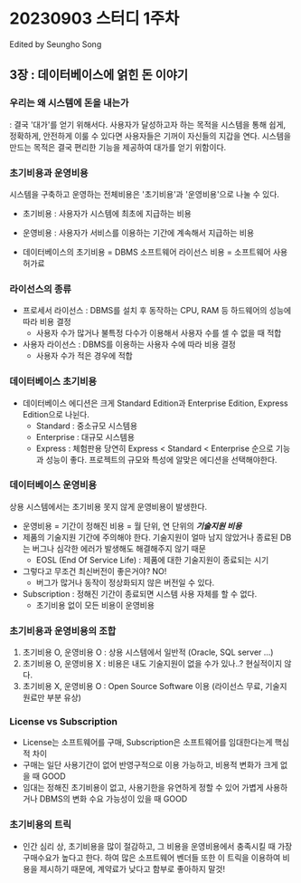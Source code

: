 # 20230903 스터디 1주차

Edited by Seungho Song

## 3장 : 데이터베이스에 얽힌 돈 이야기
### 우리는 왜 시스템에 돈을 내는가
: 결국 '대가'를 얻기 위해서다. 사용자가 달성하고자 하는 목적을 시스템을 통해 쉽게, 정확하게, 안전하게 이룰 수 있다면 사용자들은 기꺼이 자신들의 지갑을 연다. 시스템을 만드는 목적은 결국 편리한 기능을 제공하여 대가를 얻기 위함이다.

### 초기비용과 운영비용
시스템을 구축하고 운영하는 전체비용은 '초기비용'과 '운영비용'으로 나눌 수 있다.
- 초기비용 : 사용자가 시스템에 최초에 지급하는 비용
- 운영비용 : 사용자가 서비스를 이용하는 기간에 계속해서 지급하는 비용

- 데이터베이스의 초기비용 = DBMS 소프트웨어 라이선스 비용 = 소프트웨어 사용허가료
### 라이선스의 종류
- 프로세서 라이선스 : DBMS를 설치 후 동작하는 CPU, RAM 등 하드웨어의 성능에 따라 비용 결정
    - 사용자 수가 많거나 불특정 다수가 이용해서 사용자 수를 셀 수 없을 때 적합
- 사용자 라이선스 : DBMS를 이용하는 사용자 수에 따라 비용 결정
    - 사용자 수가 적은 경우에 적합

### 데이터베이스 초기비용
- 데이터베이스 에디션은 크게 Standard Edition과 Enterprise Edition, Express Edition으로 나뉜다.
    - Standard : 중소규모 시스템용
    - Enterprise : 대규모 시스템용
    - Express : 체험판용
    당연히 Express < Standard < Enterprise 순으로 기능과 성능이 좋다. 프로젝트의 규모와 특성에 알맞은 에디션을 선택해야한다.

### 데이터베이스 운영비용
상용 시스템에서는 초기비용 못지 않게 운영비용이 발생한다.
- 운영비용 = 기간이 정해진 비용 = 월 단위, 연 단위의 ***기술지원 비용***
- 제품의 기술지원 기간에 주의해야 한다. 기술지원이 얼마 남지 않았거나 종료된 DB는 버그나 심각한 에러가 발생해도 해결해주지 않기 때문
    - EOSL (End Of Service Life) : 제품에 대한 기술지원이 종료되는 시기
- 그렇다고 무조건 최신버전이 좋은거야? NO!
    - 버그가 많거나 동작이 정상화되지 않은 버전일 수 있다.
- Subscription : 정해진 기간이 종료되면 시스템 사용 자체를 할 수 없다.
    - 초기비용 없이 모든 비용이 운영비용

### 초기비용과 운영비용의 조합
1. 초기비용 O, 운영비용 O : 상용 시스템에서 일반적 (Oracle, SQL server ...)
2. 초기비용 O, 운영비용 X : 비용은 내도 기술지원이 없을 수가 있나..? 현실적이지 않다.
3. 초기비용 X, 운영비용 O : Open Source Software 이용 (라이선스 무료, 기술지원료만 부분 유상)

### License vs Subscription
- License는 소프트웨어를 구매, Subscription은 소프트웨어를 임대한다는게 핵심적 차이
- 구매는 일단 사용기간이 없어 반영구적으로 이용 가능하고, 비용적 변화가 크게 없을 때 GOOD
- 임대는 정해진 초기비용이 없고, 사용기한을 유연하게 정할 수 있어 가볍게 사용하거나 DBMS의 변화 수요 가능성이 있을 때 GOOD

### 초기비용의 트릭
- 인간 심리 상, 초기비용을 많이 절감하고, 그 비용을 운영비용에서 충족시킬 때 가장 구매수요가 높다고 한다. 하여 많은 소프트웨어 벤더들 또한 이 트릭을 이용하여 비용을 제시하기 때문에, 계약료가 낮다고 함부로 좋아하지 말것!